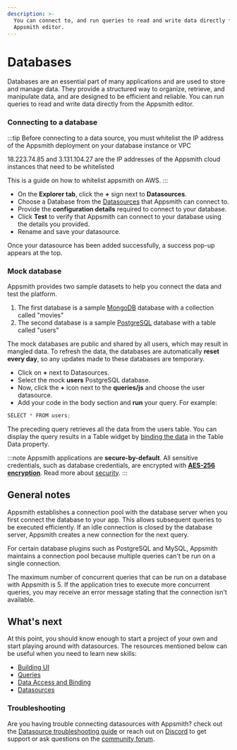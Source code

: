 ```yaml
---
description: >-
  You can connect to, and run queries to read and write data directly from the
  Appsmith editor.
---
```


# Databases

Databases are an essential part of many applications and are used to store and manage data. They provide a structured way to organize, retrieve, and manipulate data, and are designed to be efficient and reliable. You can run queries to read and write data directly from the Appsmith editor. 

### Connecting to a database



:::tip
Before connecting to a data source, you must whitelist the IP address of the Appsmith deployment on your database instance or VPC

18.223.74.85 and 3.131.104.27 are the IP addresses of the Appsmith cloud instances that need to be whitelisted

This is a guide on how to whitelist appsmith on AWS.
:::



* On the **Explorer tab**, click the **+** sign next to **Datasources**. 
* Choose a Database from the [Datasources](/reference/datasources/) that Appsmith can connect to.
* Provide the **configuration details** required to connect to your database. 
* Click **Test** to verify that Appsmith can connect to your database using the details you provided.
* Rename and save your datasource.

<VideoEmbed host="youtube" videoId="sJIxtXInV14" title="How to connect to a datasource" caption="How to connect to a datasource | Example"/>

Once your datasource has been added successfully, a success pop-up appears at the top. 

### Mock database


Appsmith provides two sample datasets to help you connect the data and test the platform. 

1. The first database is a sample [MongoDB](/reference/datasources/querying-mongodb/) database with a collection called "movies"
2. The second database is a sample [PostgreSQL](/reference/datasources/querying-postgres) database with a table called "users"

The mock databases are public and shared by all users, which may result in mangled data. To refresh the data, the databases are automatically **reset every day**, so any updates made to these databases are temporary.

<VideoEmbed host="youtube" videoId="l_MNNa9mg0w" title="Using A Sample Database " caption="How to use sample database | Example"/>

* Click on **+** next to Datasources.
* Select the mock **users** PostgreSQL database.
* Now, click the **+** icon next to the **queries/js** and choose the user datasource.
* Add your code in the body section and **run** your query. For example:
```js
SELECT * FROM users;
```
The preceding query retrieves all the data from the users table. You can display the query results in a Table widget by [binding the data](/core-concepts/data-access-and-binding/displaying-data-read#displaying-data-in-a-widget) in the Table Data property.

:::note
Appsmith applications are **secure-by-default**. All sensitive credentials, such as database credentials, are encrypted with [**AES-256 encryption**](https://en.wikipedia.org/wiki/Advanced_Encryption_Standard). Read more about [security](/product/security#security-measures-within-appsmith). 
:::

## General notes
Appsmith establishes a connection pool with the database server when you first connect the database to your app. This allows subsequent queries to be executed efficiently. If an idle connection is closed by the database server, Appsmith creates a new connection for the next query.

For certain database plugins such as PostgreSQL and MySQL, Appsmith maintains a connection pool because multiple queries can't be run on a single connection.

The maximum number of concurrent queries that can be run on a database with Appsmith is 5. If the application tries to execute more concurrent queries, you may receive an error message stating that the connection isn't available.

## What's next

At this point, you should know enough to start a project of your own and start playing around with datasources. The resources mentioned below can be useful when you need to learn new skills:

* [Building UI](/core-concepts/building-ui/)
* [Queries](/core-concepts/data-access-and-binding/querying-a-database/)
* [Data Access and Binding](/core-concepts/data-access-and-binding)
* [Datasources](/reference/datasources)


### Troubleshooting
Are you having trouble connecting datasources with Appsmith? check out the [Datasource troubleshooting guide](/help-and-support/troubleshooting-guide/action-errors/datasource-errors) or reach out on [Discord](https://discord.com/invite/rBTTVJp) to get support or ask questions on the [community forum](https://community.appsmith.com/).


